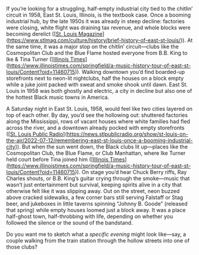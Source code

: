 If you’re looking for a struggling, half-empty industrial city tied to the chitlin’ circuit in 1958, East St. Louis, Illinois, is the textbook case. Once a booming industrial hub, by the late 1950s it was already in steep decline: factories were closing, white flight was draining tax revenue, and whole blocks were becoming derelict ([[St. Louis Magazine](https://www.stlmag.com/culture/history/brief-history-of-east-st-louis/)](https://www.stlmag.com/culture/history/brief-history-of-east-st-louis/)). At the same time, it was a major stop on the chitlin’ circuit—clubs like the Cosmopolitan Club and the Blue Flame hosted everyone from B.B. King to Ike & Tina Turner ([[Illinois Times](https://www.illinoistimes.com/springfield/a-music-history-tour-of-east-st-louis/Content?oid=11460715)](https://www.illinoistimes.com/springfield/a-music-history-tour-of-east-st-louis/Content?oid=11460715)). Walking downtown you’d find boarded-up storefronts next to neon-lit nightclubs, half the houses on a block empty while a juke joint packed with sweat and smoke shook until dawn. East St. Louis in 1958 was both ghostly and electric, a city in decline but also one of the hottest Black music towns in America.
 
A Saturday night in East St. Louis, 1958, would feel like two cities layered on top of each other. By day, you’d see the hollowing out: shuttered factories along the Mississippi, rows of vacant houses where white families had fled across the river, and a downtown already pocked with empty storefronts ([[St. Louis Public Radio](https://news.stlpublicradio.org/show/st-louis-on-the-air/2022-07-12/remembering-east-st-louis-once-a-booming-industrial-city)](https://news.stlpublicradio.org/show/st-louis-on-the-air/2022-07-12/remembering-east-st-louis-once-a-booming-industrial-city)). But when the sun went down, the Black clubs lit up—places like the Cosmopolitan Club, the Blue Flame, or Club Manhattan, where Ike Turner held court before Tina joined him ([[Illinois Times](https://www.illinoistimes.com/springfield/a-music-history-tour-of-east-st-louis/Content?oid=11460715)](https://www.illinoistimes.com/springfield/a-music-history-tour-of-east-st-louis/Content?oid=11460715)). On stage you’d hear Chuck Berry riffs, Ray Charles shouts, or B.B. King’s guitar crying through the smoke—music that wasn’t just entertainment but survival, keeping spirits alive in a city that otherwise felt like it was slipping away. Out on the street, neon buzzed above cracked sidewalks, a few corner bars still serving Falstaff or Stag beer, and jukeboxes in little taverns spinning “Johnny B. Goode” (released that spring) while empty houses loomed just a block away. It was a place half-ghost town, half-throbbing with life, depending on whether you followed the silence or the sound of the bandstand.

Do you want me to sketch what a *specific evening* might look like—say, a couple walking from the train station through the hollow streets into one of those clubs?